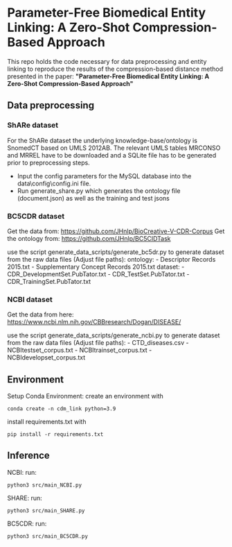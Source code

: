 # Parameter-Free Biomedical Entity Linking: A Zero-Shot Compression-Based Approach

This repo holds the code necessary for data preprocessing and entity linking to reproduce the results of the
compression-based distance method presented in the paper: 
**"Parameter-Free Biomedical Entity Linking: A Zero-Shot Compression-Based Approach"**

## Data preprocessing
### ShARe dataset
For the ShARe dataset the underlying knowledge-base/ontology is SnomedCT based on UMLS 2012AB.
The relevant UMLS tables MRCONSO and MRREL have to be downloaded and a SQLite file has to be generated prior to preprocessing steps.<br>
* Input the config parameters for the MySQL database into the data\config\config.ini file. 
* Run generate_share.py which generates the ontology file (document.json) as well as the training and test jsons

### BC5CDR dataset
Get the data from: https://github.com/JHnlp/BioCreative-V-CDR-Corpus
Get the ontology from: https://github.com/JHnlp/BC5CIDTask

use the script generate_data_scripts/generate_bc5dr.py to generate dataset from the raw data files (Adjust file paths):
    ontology:
        - Descriptor Records 2015.txt
        - Supplementary Concept Records 2015.txt
    dataset: 
        - CDR_DevelopmentSet.PubTator.txt
        - CDR_TestSet.PubTator.txt
        - CDR_TrainingSet.PubTator.txt

### NCBI dataset
Get the data from here: https://www.ncbi.nlm.nih.gov/CBBresearch/Dogan/DISEASE/

use the script generate_data_scripts/generate_ncbi.py to generate dataset from the raw data files (Adjust file paths):
    - CTD_diseases.csv
    - NCBItestset_corpus.txt
    - NCBItrainset_corpus.txt
    - NCBIdevelopset_corpus.txt

## Environment
Setup Conda Environment: create an environment with
```
conda create -n cdm_link python=3.9
```


install requirements.txt with 
```
pip install -r requirements.txt
```

## Inference
NCBI: run: 
```
python3 src/main_NCBI.py
```

SHARE: run: 
```
python3 src/main_SHARE.py
```

BC5CDR: run: 
```
python3 src/main_BC5CDR.py
```
